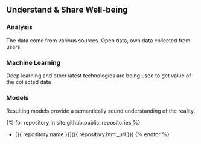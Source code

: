 ## Understand & Share Well-being

### Analysis
The data come from various sources. Open data, own data collected from users.

### Machine Learning
Deep learning and other latest technologies are being used to get value of the collected data

### Models
Resulting models provide a semantically sound understanding of the reality.


{% for repository in site.github.public_repositories %}
  * [{{ repository.name }}]({{ repository.html_url }})
{% endfor %}

